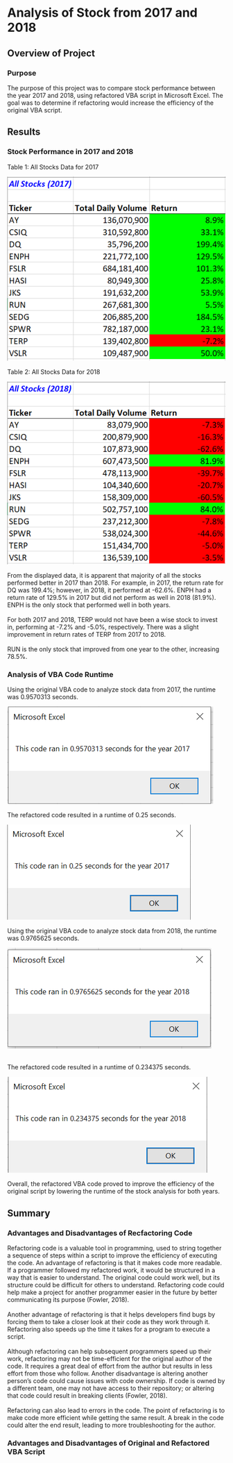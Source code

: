 # Analysis of Stock from 2017 and 2018

## Overview of Project

### Purpose
The purpose of this project was to compare stock performance between the year 2017 and 2018, using refactored VBA script in Microsoft Excel. The goal was to determine if refactoring would increase the efficiency of the original VBA script.
<br>

## Results
### Stock Performance in 2017 and 2018

Table 1: All Stocks Data for 2017

![All Stocks 2017](Resources/All_Stocks_2017.png)
<br>

Table 2: All Stocks Data for 2018

![All Stocks 2018](Resources/All_Stocks_2018.png)
<br>

From the displayed data, it is apparent that majority of all the stocks performed better in 2017 than 2018. For example, in 2017, the return rate for DQ was 199.4%; however, in 2018, it performed at -62.6%. ENPH had a return rate of 129.5% in 2017 but did not perform as well in 2018 (81.9%). ENPH is the only stock that performed well in both years. 
<br>
<br>
For both 2017 and 2018, TERP would not have been a wise stock to invest in, performing at -7.2% and -5.0%, respectively. There was a slight improvement in return rates of TERP from 2017 to 2018.
<br>
<br>
RUN is the only stock that improved from one year to the other, increasing 78.5%.

### Analysis of VBA Code Runtime

Using the original VBA code to analyze stock data from 2017, the runtime was 0.9570313 seconds.
<br>

![VBA Challenge Original 2017](Resources/VBA_Challenge_Original_2017.png)
<br>

The refactored code resulted in a runtime of 0.25 seconds.
<br>

![VBA Challenge 2017](Resources/VBA_Challenge_2017.png)
<br>

Using the original VBA code to analyze stock data from 2018, the runtime was 0.9765625 seconds. 
<br>

![VBA Challenge Original 2018](Resources/VBA_Challenge_Original_2018.png)

<br>
The refactored code resulted in a runtime of 0.234375 seconds.
<br>

![VBA Challenge 2018](Resources/VBA_Challenge_2018.png)
<br>

Overall, the refactored VBA code proved to improve the efficiency of the original script by lowering the runtime of the stock analysis for both years.
<br>

## Summary

### Advantages and Disadvantages of Recfactoring Code

Refactoring code is a valuable tool in programming, used to string together a sequence of steps within a script to improve the efficiency of executing the code. An advantage of refactoring is that it makes code more readable. If a programmer followed my refactored work, it would be structured in a way that is easier to understand. The original code could work well, but its structure could be difficult for others to understand. Refactoring code could help make a project for another programmer easier in the future by better communicating its purpose (Fowler, 2018).
<br>
<br>
Another advantage of refactoring is that it helps developers find bugs by forcing them to take a closer look at their code as they work through it. Refactoring also speeds up the time it takes for a program to execute a script.
<br>
<br>
Although refactoring can help subsequent programmers speed up their work, refactoring may not be time-efficient for the original author of the code. It requires a great deal of effort from the author but results in less effort from those who follow. Another disadvantage is altering another person’s code could cause issues with code ownership. If code is owned by a different team, one may not have access to their repository; or altering that code could result in breaking clients (Fowler, 2018).
<br>
<br>
Refactoring can also lead to errors in the code. The point of refactoring is to make code more efficient while getting the same result. A break in the code could alter the end result, leading to more troubleshooting for the author.
<br>

### Advantages and Disadvantages of Original and Refactored VBA Script

